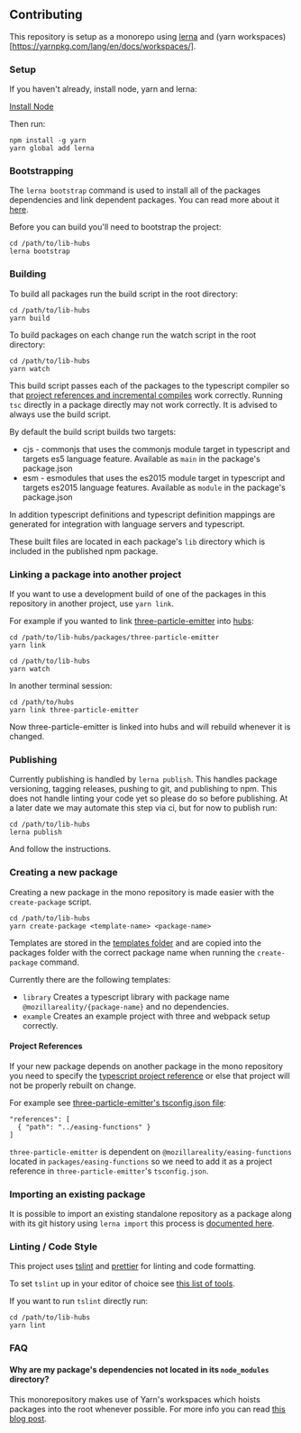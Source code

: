 ## Contributing

This repository is setup as a monorepo using [lerna](https://lerna.js.org/) and (yarn workspaces)[https://yarnpkg.com/lang/en/docs/workspaces/].

### Setup

If you haven't already, install node, yarn and lerna:

[Install Node](https://nodejs.org/)

Then run:

```
npm install -g yarn
yarn global add lerna
```

### Bootstrapping

The `lerna bootstrap` command is used to install all of the packages dependencies and link dependent packages. You can read more about it [here](https://github.com/lerna/lerna/tree/master/commands/bootstrap#readme).

Before you can build you'll need to bootstrap the project:

```
cd /path/to/lib-hubs
lerna bootstrap
```

### Building

To build all packages run the build script in the root directory:

```
cd /path/to/lib-hubs
yarn build
```

To build packages on each change run the watch script in the root directory:

```
cd /path/to/lib-hubs
yarn watch
```

This build script passes each of the packages to the typescript compiler so that [project references and incremental compiles](https://www.typescriptlang.org/docs/handbook/project-references.html) work correctly. Running `tsc` directly in a package directly may not work correctly. It is advised to always use the build script.

By default the build script builds two targets:
  - cjs - commonjs that uses the commonjs module target in typescript and targets es5 language feature. Available as `main` in the package's package.json
  - esm - esmodules that uses the es2015 module target in typescript and targets es2015 language features. Available as `module` in the package's package.json

In addition typescript definitions and typescript definition mappings are generated for integration with language servers and typescript.

These built files are located in each package's `lib` directory which is included in the published npm package.

### Linking a package into another project

If you want to use a development build of one of the packages in this repository in another project, use `yarn link`.

For example if you wanted to link [three-particle-emitter](packages/three-particle-emitter) into [hubs](https://github.com/mozilla/hubs):

```
cd /path/to/lib-hubs/packages/three-particle-emitter
yarn link

cd /path/to/lib-hubs
yarn watch
```

In another terminal session:

```
cd /path/to/hubs
yarn link three-particle-emitter
```

Now three-particle-emitter is linked into hubs and will rebuild whenever it is changed.

### Publishing

Currently publishing is handled by `lerna publish`. This handles package versioning, tagging releases, pushing to git, and publishing to npm. This does not handle linting your code yet so please do so before publishing. At a later date we may automate this step via ci, but for now to publish run:

```
cd /path/to/lib-hubs
lerna publish
```

And follow the instructions.

### Creating a new package

Creating a new package in the mono repository is made easier with the `create-package` script.

```
cd /path/to/lib-hubs
yarn create-package <template-name> <package-name>
```

Templates are stored in the [templates folder](templates/) and are copied into the packages folder with the correct package name when running the `create-package` command.

Currently there are the following templates:

- `library`
  Creates a typescript library with package name `@mozillareality/{package-name}` and no dependencies.
- `example`
  Creates an example project with three and webpack setup correctly.

#### Project References

If your new package depends on another package in the mono repository you need to specify the [typescript project reference](https://www.typescriptlang.org/docs/handbook/project-references.html) or else that project will not be properly rebuilt on change.

For example see [three-particle-emitter's tsconfig.json file](packages/three-particle-emitter/tsconfig.json):

```
"references": [
  { "path": "../easing-functions" }
]
```

`three-particle-emitter` is dependent on `@mozillareality/easing-functions` located in `packages/easing-functions` so we need to add it as a project reference in `three-particle-emitter`'s `tsconfig.json`.

### Importing an existing package

It is possible to import an existing standalone repository as a package along with its git history using `lerna import` this process is [documented here](https://github.com/lerna/lerna/tree/master/commands/import).

### Linting / Code Style

This project uses [tslint](https://palantir.github.io/tslint/) and [prettier](https://prettier.io/) for linting and code formatting.

To set `tslint` up in your editor of choice see [this list of tools](https://palantir.github.io/tslint/usage/third-party-tools/).

If you want to run `tslint` directly run:

```
cd /path/to/lib-hubs
yarn lint
```

### FAQ

#### Why are my package's dependencies not located in its `node_modules` directory?
  This monorepository makes use of Yarn's workspaces which hoists packages into the root whenever possible. For more info you can read [this blog post](https://yarnpkg.com/blog/2017/08/02/introducing-workspaces/).
